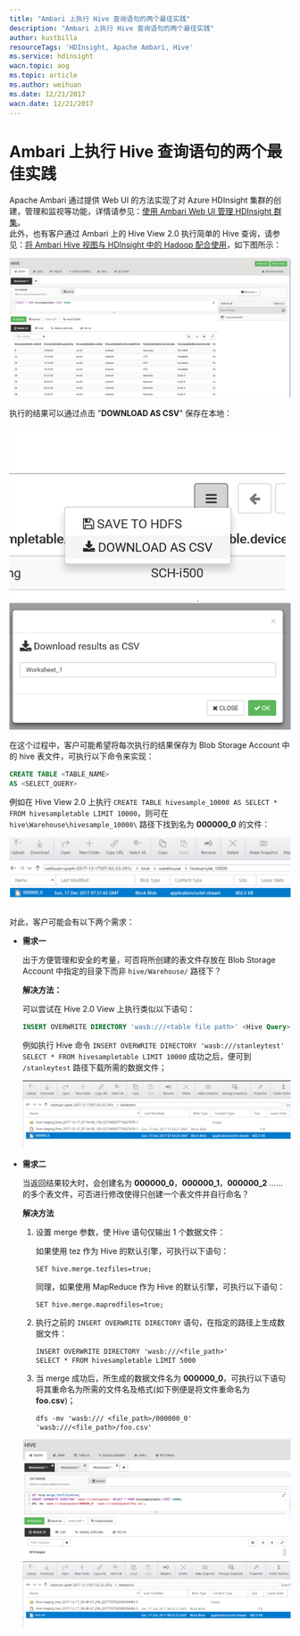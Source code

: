 ```yaml
---
title: "Ambari 上执行 Hive 查询语句的两个最佳实践"
description: "Ambari 上执行 Hive 查询语句的两个最佳实践"
author: kustbilla
resourceTags: 'HDInsight, Apache Ambari, Hive'
ms.service: hdinsight
wacn.topic: aog
ms.topic: article
ms.author: weihuan
ms.date: 12/21/2017
wacn.date: 12/21/2017
---
```


# Ambari 上执行 Hive 查询语句的两个最佳实践

Apache Ambari 通过提供 Web UI 的方法实现了对 Azure HDInsight 集群的创建，管理和监视等功能，详情请参见：[使用 Ambari Web UI 管理 HDInsight 群集](https://docs.azure.cn/zh-cn/hdinsight/hdinsight-hadoop-manage-ambari)。<br>
此外，也有客户通过 Ambari 上的 Hive View 2.0 执行简单的 Hive 查询，请参见：[将 Ambari Hive 视图与 HDInsight 中的 Hadoop 配合使用](https://docs.azure.cn/zh-cn/hdinsight/hdinsight-hadoop-use-hive-ambari-view)，如下图所示：

![01](media/aog-hdinsight-qa-use-hive-ambari-view/01.png)

执行的结果可以通过点击 "**DOWNLOAD AS CSV**" 保存在本地：

![02](media/aog-hdinsight-qa-use-hive-ambari-view/02.png)
![03](media/aog-hdinsight-qa-use-hive-ambari-view/03.png)

在这个过程中，客户可能希望将每次执行的结果保存为 Blob Storage Account 中的 hive 表文件，可执行以下命令来实现：

```SQL
CREATE TABLE <TABLE_NAME>
AS <SELECT_QUERY>
```

例如在 Hive View 2.0 上执行 `CREATE TABLE hivesample_10000 AS SELECT * FROM hivesampletable LIMIT 10000`，则可在 `hive\Warehouse\hivesample_10000\` 路径下找到名为 **000000_0** 的文件：

![04](media/aog-hdinsight-qa-use-hive-ambari-view/04.png)

对此，客户可能会有以下两个需求：

* **需求一**

    出于方便管理和安全的考量，可否将所创建的表文件存放在 Blob Storage Account 中指定的目录下而非 `hive/Warehouse/` 路径下？

    **解决方法：**
    
    可以尝试在 Hive 2.0 View 上执行类似以下语句：

    ```SQL
    INSERT OVERWRITE DIRECTORY 'wasb:///<table file path>' <Hive Query>;
    ```                                    
    例如执行 Hive 命令 `INSERT OVERWRITE DIRECTORY 'wasb:///stanleytest' SELECT * FROM hivesampletable LIMIT 10000` 成功之后，便可到 `/stanleytest` 路径下载所需的数据文件；
    
    ![05](media/aog-hdinsight-qa-use-hive-ambari-view/05.png)

* **需求二**

    当返回结果较大时，会创建名为 **000000_0**，**000000_1**，**000000_2** …… 的多个表文件，可否进行修改使得只创建一个表文件并自行命名？

    **解决方法**

    1. 设置 merge 参数，使 Hive 语句仅输出 1 个数据文件：
    
        如果使用 tez 作为 Hive 的默认引擎，可执行以下语句：

        ```
        SET hive.merge.tezfiles=true;
        ```

        同理，如果使用 MapReduce 作为 Hive 的默认引擎，可执行以下语句：

        ```
        SET hive.merge.mapredfiles=true;
        ```

    2. 执行之前的 `INSERT OVERWRITE DIRECTORY` 语句，在指定的路径上生成数据文件：

        ```
        INSERT OVERWRITE DIRECTORY 'wasb:///<file_path>'
        SELECT * FROM hivesampletable LIMIT 5000
        ```

    3. 当 merge 成功后，所生成的数据文件名为 **000000_0**，可执行以下语句将其重命名为所需的文件名及格式(如下例便是将文件重命名为 **foo.csv**)；

        ```
        dfs -mv 'wasb:/// <file_path>/000000_0' 'wasb:///<file_path>/foo.csv'
        ```

    ![06](media/aog-hdinsight-qa-use-hive-ambari-view/06.png)
    ![07](media/aog-hdinsight-qa-use-hive-ambari-view/07.png)